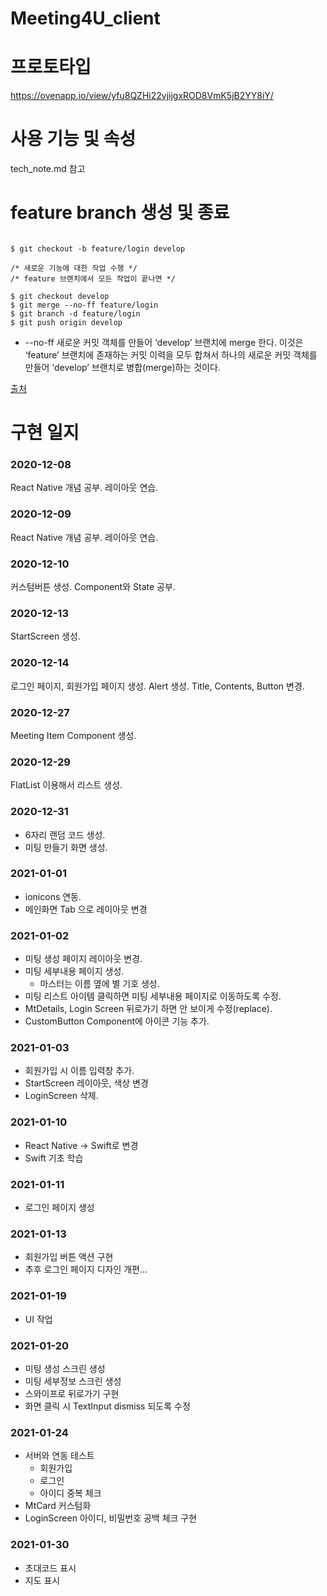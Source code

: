 # Meeting4U_client
# 프로토타입
https://ovenapp.io/view/yfu8QZHi22vjijgxROD8VmK5jB2YY8iY/

# 사용 기능 및 속성
tech_note.md 참고

# feature branch 생성 및 종료
<pre><code>
$ git checkout -b feature/login develop

/* 새로운 기능에 대한 작업 수행 */
/* feature 브랜치에서 모든 작업이 끝나면 */

$ git checkout develop
$ git merge --no-ff feature/login
$ git branch -d feature/login
$ git push origin develop
</code></pre>

* --no-ff
  새로운 커밋 객체를 만들어 ‘develop’ 브랜치에 merge 한다.
  이것은 ‘feature’ 브랜치에 존재하는 커밋 이력을 모두 합쳐서 하나의 새로운 커밋 객체를 만들어 ‘develop’ 브랜치로 병합(merge)하는 것이다.

[출처](https://gmlwjd9405.github.io/2018/05/11/types-of-git-branch.html)

# 구현 일지
### 2020-12-08
React Native 개념 공부. 레이아웃 연습.

### 2020-12-09
React Native 개념 공부. 레이아웃 연습.

### 2020-12-10
커스텀버튼 생성. Component와 State 공부.

### 2020-12-13
StartScreen 생성. 

### 2020-12-14
로그인 페이지, 회원가입 페이지 생성.
Alert 생성. Title, Contents, Button 변경. 

### 2020-12-27
Meeting Item Component 생성.

### 2020-12-29
FlatList 이용해서 리스트 생성.

### 2020-12-31
- 6자리 랜덤 코드 생성.
- 미팅 만들기 화면 생성.

### 2021-01-01
- ionicons 연동.
- 메인화면 Tab 으로 레이아웃 변경

### 2021-01-02
- 미팅 생성 페이지 레이아웃 변경.
-  미팅 세부내용 페이지 생성. 
    - 마스터는 이름 옆에 별 기호 생성.
- 미팅 리스트 아이템 클릭하면 미팅 세부내용 페이지로 이동하도록 수정.
- MtDetails, Login Screen 뒤로가기 하면 안 보이게 수정(replace).
- CustomButton Component에 아이콘 기능 추가.

### 2021-01-03
- 회원가입 시 이름 입력창 추가.
- StartScreen 레이아웃, 색상 변경
- LoginScreen 삭제.

### 2021-01-10
- React Native -> Swift로 변경
- Swift 기초 학습

### 2021-01-11
- 로그인 페이지 생성

### 2021-01-13
- 회원가입 버튼 액션 구현
- 추후 로그인 페이지 디자인 개편...

### 2021-01-19
- UI 작업

### 2021-01-20
- 미팅 생성 스크린 생성
- 미팅 세부정보 스크린 생성
- 스와이프로 뒤로가기 구현
- 화면 클릭 시 TextInput dismiss 되도록 수정

### 2021-01-24
- 서버와 연동 테스트
    - 회원가입
    - 로그인
    - 아이디 중복 체크
- MtCard 커스텀화
- LoginScreen 아이디, 비밀번호 공백 체크 구현

### 2021-01-30
- 초대코드 표시
- 지도 표시
